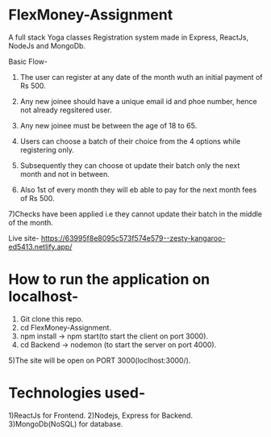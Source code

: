# FlexMoney-Assignment

A full stack Yoga classes Registration system made in Express, ReactJs, NodeJs and MongoDb.

Basic Flow-

1) The user can register at any date of the month wuth an initial payment of Rs 500.

2) Any new joinee should have a unique email id and phoe number, hence not already regsitered user. 

3) Any new joinee must be between the age of 18 to 65.

4) Users can choose a batch of their choice from the 4 options while registering only.

5) Subsequently they can choose ot update their batch only the next month and not in between.

6) Also 1st of every month they will eb able to pay for the next month fees of Rs 500.

7)Checks have been applied i.e they cannot update their batch in the middle of the month.

Live site-  https://63995f8e8095c573f574e579--zesty-kangaroo-ed5413.netlify.app/

# How to run the application on localhost-

1) Git clone this repo.
2) cd FlexMoney-Assignment.
3) npm install -> npm start(to start the client on port 3000).
4) cd Backend -> nodemon (to start the server on port 4000).

5)The site will be open on PORT 3000(loclhost:3000/).

# Technologies used-

1)ReactJs for Frontend.
2)Nodejs, Express for Backend.
3)MongoDb(NoSQL) for database.
